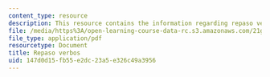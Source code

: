 ```yaml
---
content_type: resource
description: This resource contains the information regarding repaso verbos.
file: /media/https%3A/open-learning-course-data-rc.s3.amazonaws.com/21g-701-spanish-i-fall-2003/147d0d15fb55e2dc23a5e326c49a3956_MIT21G_701F03_11repa.pdf
file_type: application/pdf
resourcetype: Document
title: Repaso verbos
uid: 147d0d15-fb55-e2dc-23a5-e326c49a3956
---
```

